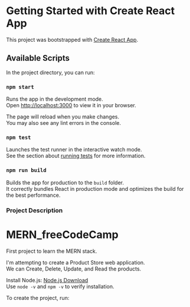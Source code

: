 # Getting Started with Create React App

This project was bootstrapped with [Create React App](https://github.com/facebook/create-react-app).

## Available Scripts

In the project directory, you can run:

### `npm start`

Runs the app in the development mode.\
Open [http://localhost:3000](http://localhost:3000) to view it in your browser.

The page will reload when you make changes.\
You may also see any lint errors in the console.

### `npm test`

Launches the test runner in the interactive watch mode.\
See the section about [running tests](https://facebook.github.io/create-react-app/docs/running-tests) for more information.

### `npm run build`

Builds the app for production to the `build` folder.\
It correctly bundles React in production mode and optimizes the build for the best performance.

### Project Description

# MERN_freeCodeCamp
First project to learn the MERN stack.

I'm attempting to create a Product Store web application.\
We can Create, Delete, Update, and Read the products.

Install Node.js: [Node.js Download](https://nodejs.org/en)\
Use `node -v` and `npm -v` to verify installation.

To create the project, run:
